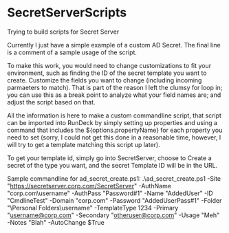 # SecretServerScripts
Trying to build scripts for Secret Server

Currently I just have a simple example of a custom AD Secret.  The final line is a comment of a sample usage of the script.

To make this work, you would need to change customizations to fit your environment, such as finding the ID of the secret template you want to create.
Customize the fields you want to change (including incoming parmaeters to match).
That is part of the reason I left the clumsy for loop in; you can use this as a break point to analyze what your field names are; and adjust the script based on that.

All the information is here to make a custom commandline script, that script can be imported into RunDeck by simply setting up properties and using 
a command that includes the ${options.propertyName} for each property you need to set (sorry, I could not get this done in a reasonable time, however, I will try to get a template matching this script up later).

To get your template id, simply go into SecretServer, choose to Create a secret of the type you want, and the secret Template ID will be in the URL.

Sample commandline for ad_secret_create.ps1:
.\ad_secret_create.ps1 -Site "https://secretserver.corp.com/SecretServer" -AuthName "corp.com\username" -AuthPass "Password#1" -Name "AddedUser" -ID "CmdlineTest" -Domain "corp.com" -Password "AddedUserPass#1" -Folder "\Personal Folders\username" -TemplateType 1234 -Primary "username@corp.com" -Secondary "otheruser@corp.com" -Usage "Meh" -Notes "Blah" -AutoChange $True
